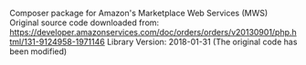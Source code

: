 Composer package for Amazon's Marketplace Web Services (MWS)
Original source code downloaded from:
https://developer.amazonservices.com/doc/orders/orders/v20130901/php.html/131-9124958-1971146
Library Version: 2018-01-31
(The original code has been modified)